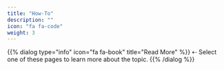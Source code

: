```yaml
---
title: "How-To"
description: ""
icon: "fa fa-code"
weight: 3
---
```

{{% dialog type="info" icon="fa fa-book" title="Read More" %}}
⇠ Select one of these pages to learn more about the topic.
{{% /dialog %}}
